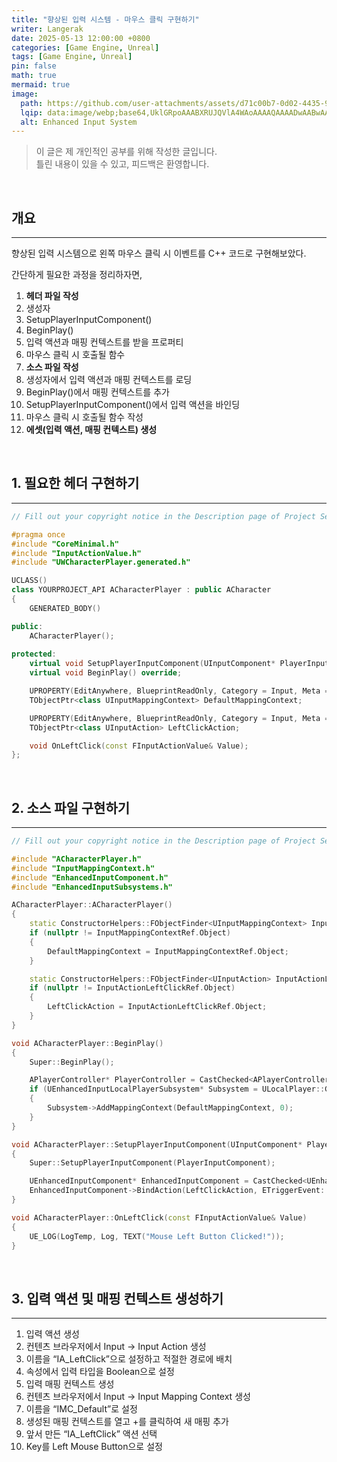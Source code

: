 ```yaml
---
title: "향상된 입력 시스템 - 마우스 클릭 구현하기"
writer: Langerak
date: 2025-05-13 12:00:00 +0800
categories: [Game Engine, Unreal]
tags: [Game Engine, Unreal]
pin: false
math: true
mermaid: true
image:
  path: https://github.com/user-attachments/assets/d71c00b7-0d02-4435-9265-799836a0d218
  lqip: data:image/webp;base64,UklGRpoAAABXRUJQVlA4WAoAAAAQAAAADwAABwAAQUxQSDIAAAARL0AmbZurmr57yyIiqE8oiG0bejIYEQTgqiDA9vqnsUSI6H+oAERp2HZ65qP/VIAWAFZQOCBCAAAA8AEAnQEqEAAIAAVAfCWkAALp8sF8rgRgAP7o9FDvMCkMde9PK7euH5M1m6VWoDXf2FkP3BqV0ZYbO6NA/VFIAAAA
  alt: Enhanced Input System
---
```


> 이 글은 제 개인적인 공부를 위해 작성한 글입니다.   
> 틀린 내용이 있을 수 있고, 피드백은 환영합니다.

<br/>

## 개요

---

향상된 입력 시스템으로 왼쪽 마우스 클릭 시 이벤트를 C++ 코드로 구현해보았다.

간단하게 필요한 과정을 정리하자면,

1. **헤더 파일 작성**
  1. 생성자
  2. SetupPlayerInputComponent()
  3. BeginPlay()
  4. 입력 액션과 매핑 컨텍스트를 받을 프로퍼티
  5. 마우스 클릭 시 호출될 함수
2. **소스 파일 작성**
  1. 생성자에서 입력 액션과 매핑 컨텍스트를 로딩
  2. BeginPlay()에서 매핑 컨텍스트를 추가
  3. SetupPlayerInputComponent()에서 입력 액션을 바인딩
  4. 마우스 클릭 시 호출될 함수 작성
3. **에셋(입력 액션, 매핑 컨텍스트) 생성**

<br/>

## 1. 필요한 헤더 구현하기

---

```cpp
// Fill out your copyright notice in the Description page of Project Settings.

#pragma once
#include "CoreMinimal.h"
#include "InputActionValue.h"
#include "UWCharacterPlayer.generated.h"

UCLASS()
class YOURPROJECT_API ACharacterPlayer : public ACharacter
{
	GENERATED_BODY()

public:	
	ACharacterPlayer();
	
protected:
	virtual void SetupPlayerInputComponent(UInputComponent* PlayerInputComponent) override;
	virtual void BeginPlay() override;

	UPROPERTY(EditAnywhere, BlueprintReadOnly, Category = Input, Meta = (AllowPrivateAccess = "true"))
	TObjectPtr<class UInputMappingContext> DefaultMappingContext;

	UPROPERTY(EditAnywhere, BlueprintReadOnly, Category = Input, Meta = (AllowPrivateAccess = "true"))
	TObjectPtr<class UInputAction> LeftClickAction;

	void OnLeftClick(const FInputActionValue& Value);
};

```

<br/>

## 2. 소스 파일 구현하기

---

```cpp
// Fill out your copyright notice in the Description page of Project Settings.

#include "ACharacterPlayer.h"
#include "InputMappingContext.h"
#include "EnhancedInputComponent.h"
#include "EnhancedInputSubsystems.h"

ACharacterPlayer::ACharacterPlayer()
{
	static ConstructorHelpers::FObjectFinder<UInputMappingContext> InputMappingContextRef(TEXT("/Script/EnhancedInput.InputMappingContext'/Game/Input/IMC_Default.IMC_Default'"));
	if (nullptr != InputMappingContextRef.Object)
	{
		DefaultMappingContext = InputMappingContextRef.Object;
	}

	static ConstructorHelpers::FObjectFinder<UInputAction> InputActionLeftClickRef(TEXT("/Script/EnhancedInput.InputAction'/Game/Input/Actions/IA_LeftClick.IA_LeftClick'"));
	if (nullptr != InputActionLeftClickRef.Object)
	{
		LeftClickAction = InputActionLeftClickRef.Object;
	}
}

void ACharacterPlayer::BeginPlay()
{
	Super::BeginPlay();

	APlayerController* PlayerController = CastChecked<APlayerController>(GetController());
	if (UEnhancedInputLocalPlayerSubsystem* Subsystem = ULocalPlayer::GetSubsystem<UEnhancedInputLocalPlayerSubsystem>(PlayerController->GetLocalPlayer()))
	{
		Subsystem->AddMappingContext(DefaultMappingContext, 0);
	}
}

void ACharacterPlayer::SetupPlayerInputComponent(UInputComponent* PlayerInputComponent)
{
	Super::SetupPlayerInputComponent(PlayerInputComponent);

	UEnhancedInputComponent* EnhancedInputComponent = CastChecked<UEnhancedInputComponent>(PlayerInputComponent);
	EnhancedInputComponent->BindAction(LeftClickAction, ETriggerEvent::Triggered, this, &AUWCharacterPlayer::OnLeftClick);
}

void ACharacterPlayer::OnLeftClick(const FInputActionValue& Value)
{
	UE_LOG(LogTemp, Log, TEXT("Mouse Left Button Clicked!"));
}
```

<br/>

## 3. 입력 액션 및 매핑 컨텍스트 생성하기

---

1. 입력 액션 생성
  1. 컨텐츠 브라우저에서 Input → Input Action 생성
  2. 이름을 “IA_LeftClick”으로 설정하고 적절한 경로에 배치
  3. 속성에서 입력 타입을 Boolean으로 설정
2. 입력 매핑 컨텍스트 생성
  1. 컨텐츠 브라우저에서 Input → Input Mapping Context 생성
  2. 이름을 “IMC_Default”로 설정
  3. 생성된 매핑 컨텍스트를 열고 +를 클릭하여 새 매핑 추가
  4. 앞서 만든 “IA_LeftClick” 액션 선택
  5. Key를 Left Mouse Button으로 설정
